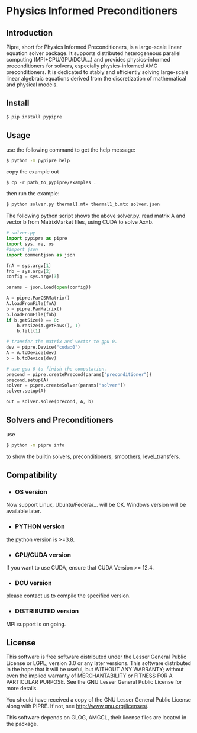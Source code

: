 # Physics Informed Preconditioners

## Introduction

Pipre, short for Physics Informed Preconditioners, is a large-scale linear equation solver package. It supports distributed heterogeneous parallel computing (MPI+CPU/GPU/DCU/...) and provides physics-informed preconditioners for solvers, especially physics-informed AMG preconditioners. It is dedicated to stably and efficiently solving large-scale linear algebraic equations derived from the discretization of mathematical and physical models.

## Install

``` bash
$ pip install pypipre
```

## Usage
use the following command to get the help message:
```bash
$ python -m pypipre help
```
copy the example out
```
$ cp -r path_to_pypipre/examples .
```
then run the example:
```bash
$ python solver.py thermal1.mtx thermal1_b.mtx solver.json
```

The following python script shows the above solver.py.
read matrix A and vector b from MatrixMarket files,
using CUDA to solve Ax=b.
```python
# solver.py
import pypipre as pipre
import sys, re, os
#import json
import commentjson as json

fnA = sys.argv[1]
fnb = sys.argv[2]
config = sys.argv[3]

params = json.load(open(config))

A = pipre.ParCSRMatrix()
A.loadFromFile(fnA)
b = pipre.ParMatrix()
b.loadFromFile(fnb)
if b.getSize() == 0:
    b.resize(A.getRows(), 1)
    b.fill(1)

# transfer the matrix and vector to gpu 0.
dev = pipre.Device("cuda:0")
A = A.toDevice(dev)
b = b.toDevice(dev)

# use gpu 0 to finish the computation.
precond = pipre.createPrecond(params["preconditioner"])
precond.setup(A)
solver = pipre.createSolver(params["solver"])
solver.setup(A)

out = solver.solve(precond, A, b)
```

## Solvers and Preconditioners
use
```bash
$ python -m pipre info
```
to show the builtin solvers, preconditioners, smoothers, level_transfers.


## Compatibility
- ### OS version
Now support Linux, Ubuntu/Federa/... will be OK. 
Windows version will be available later.

- ### PYTHON version
the python version is >=3.8. 

- ### GPU/CUDA version
If you want to use CUDA, ensure that 
CUDA Version >= 12.4. 

- ### DCU version
please contact us to compile the specified version.

- ### DISTRIBUTED version
MPI support is on going.


## License

This software is free software distributed under the Lesser General Public 
License or LGPL, version 3.0 or any later versions. This software distributed 
in the hope that it will be useful, but WITHOUT ANY WARRANTY; without even 
the implied warranty of MERCHANTABILITY or FITNESS FOR A PARTICULAR PURPOSE. 
See the GNU Lesser General Public License for more details.

You should have received a copy of the GNU Lesser General Public License 
along with PIPRE. If not, see <http://www.gnu.org/licenses/>.

This software depends on GLOG, AMGCL, their license files are located in the package.
